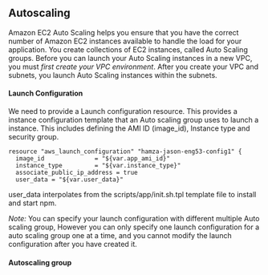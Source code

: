 ## Autoscaling

Amazon EC2 Auto Scaling helps you ensure that you have the correct number of Amazon EC2 instances available to handle the load for your application. You create collections of EC2 instances, called Auto Scaling groups. Before you can launch your Auto Scaling instances in a new VPC, you must *first create your VPC environment*. After you create your VPC and subnets, you launch Auto Scaling instances within the subnets.

#### Launch Configuration
We need to provide a Launch configuration resource. This provides a instance configuration template that an Auto scaling group
uses to launch a instance. This includes defining the AMI ID (image_id), Instance type and security group.
````
resource "aws_launch_configuration" "hamza-jason-eng53-config1" {
  image_id              = "${var.app_ami_id}"
  instance_type         = "${var.instance_type}"
  associate_public_ip_address = true
  user_data = "${var.user_data}"
````
user_data interpolates from the scripts/app/init.sh.tpl template file to install and start npm.

*Note:* You can specify your launch configuration with different multiple Auto scaling group, However you can only specify one launch configuration for a auto scaling group one at a time, and you cannot modify the launch configuration after you have created it.

#### Autoscaling group 
